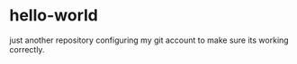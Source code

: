 # hello-world
just another repository
configuring my git account to make sure its working correctly.
